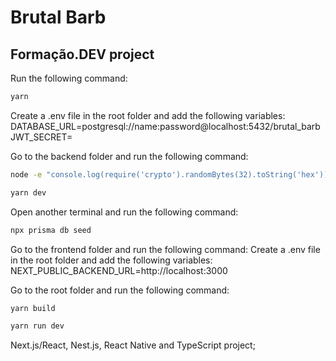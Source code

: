# Brutal Barb

## Formação.DEV project

Run the following command:

```sh
yarn
```

Create a .env file in the root folder and add the following variables:
DATABASE_URL=postgresql://name:password@localhost:5432/brutal_barb
JWT_SECRET=

Go to the backend folder and run the following command:

```sh
node -e "console.log(require('crypto').randomBytes(32).toString('hex'))"
```

```sh
yarn dev
```

Open another terminal and run the following command:

```sh
npx prisma db seed
```

Go to the frontend folder and run the following command:
Create a .env file in the root folder and add the following variables:
NEXT_PUBLIC_BACKEND_URL=http://localhost:3000

Go to the root folder and run the following command:

```sh
yarn build
```

```sh
yarn run dev
```

Next.js/React, Nest.js, React Native and TypeScript project;
